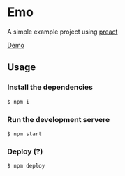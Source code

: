 # Emo

A simple example project using [preact](https://preactjs.com)

[Demo](http://wanting-experience.surge.sh/)

## Usage

### Install the dependencies

    $ npm i

### Run the development servere

    $ npm start
    
### Deploy (?)

    $ npm deploy

